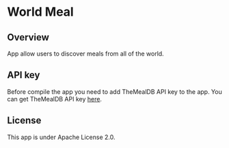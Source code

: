 # World Meal


## Overview
App allow users to discover meals from all of the world.


## API key
Before compile the app you need to add TheMealDB API key to the app.
You can get TheMealDB API key [here](https://www.themealdb.com/api.php).


## License
This app is under Apache License 2.0.
